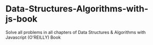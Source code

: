 # Data-Structures-Algorithms-with-js-book
Solve all problems in all chapters of Data Structures & Algorithms with Javascript (O'REILLY) Book  
